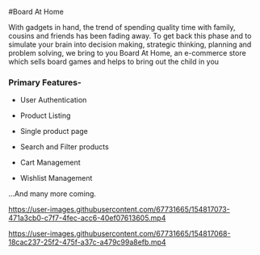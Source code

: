 #Board At Home

With gadgets in hand, the trend of spending quality time with family, cousins and friends has been fading away. To get back this phase and to simulate your brain into decision making, strategic thinking, planning and problem solving, we bring to you Board At Home, an e-commerce store which sells board games and helps to bring out the child in you

### Primary Features-
- User Authentication

- Product Listing

- Single product page

- Search and Filter products

- Cart Management

- Wishlist Management

...And many more coming.

https://user-images.githubusercontent.com/67731665/154817073-471a3cb0-c7f7-4fec-acc6-40ef07613605.mp4

https://user-images.githubusercontent.com/67731665/154817068-18cac237-25f2-475f-a37c-a479c99a8efb.mp4

